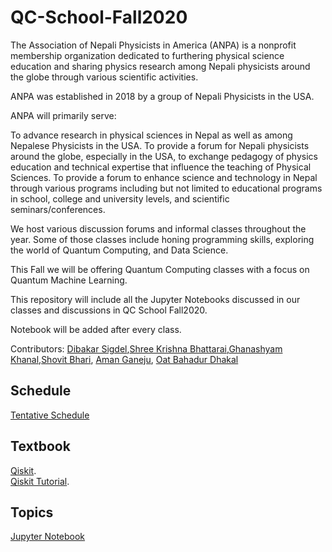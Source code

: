 # QC-School-Fall2020

The Association of Nepali Physicists in America (ANPA) is a nonprofit membership organization dedicated to furthering physical science education and sharing physics research among Nepali physicists around the globe through various scientific activities.

ANPA was established in 2018 by a group of Nepali Physicists in the USA.


ANPA will primarily serve:


To advance research in physical sciences in Nepal as well as among Nepalese Physicists in the USA.
To provide a forum for Nepali physicists around the globe, especially in the USA, to exchange pedagogy of physics education and technical expertise that influence the teaching of Physical Sciences.
To provide a forum to enhance science and technology in Nepal through various programs including but not limited to educational programs in school, college and university levels, and scientific seminars/conferences.

We host various discussion forums and informal classes throughout the year. Some of those classes include honing programming skills, exploring the world of Quantum Computing, and Data Science.

This Fall we will be offering Quantum Computing classes with a focus on Quantum Machine Learning.

This repository will include all the Jupyter Notebooks discussed in our classes and discussions in QC School Fall2020. 

Notebook will be added after every class.

Contributors:
[Dibakar Sigdel](https://www.linkedin.com/in/sigdeld/),[Shree Krishna Bhattarai](https://www.linkedin.com/in/shree-k-bhattarai-92625316/),[Ghanashyam Khanal](https://www.linkedin.com/in/ghanashyam-khanal/),[Shovit Bhari](https://www.linkedin.com/in/shovitraj/), [Aman Ganeju](https://www.linkedin.com/in/aman-ganeju-043aa7184/), [Oat Bahadur Dhakal](https://www.linkedin.com/in/oatbahadur-dhakal-2948391b4/)

## Schedule
[Tentative Schedule](https://docs.google.com/spreadsheets/d/1em7vajYeY0jz7UFBy0MV8JwM2wD3-tMpvkSX6vIPxCc/edit?usp=sharing)

## Textbook
[Qiskit](https://qiskit.org/textbook/preface.html).   
[Qiskit Tutorial](https://qiskit.org/documentation/getting_started.html).  

## Topics
[Jupyter Notebook](https://nbviewer.jupyter.org/github/khanalg44/QuantumMachineLearning/tree/master/notebooks/)

